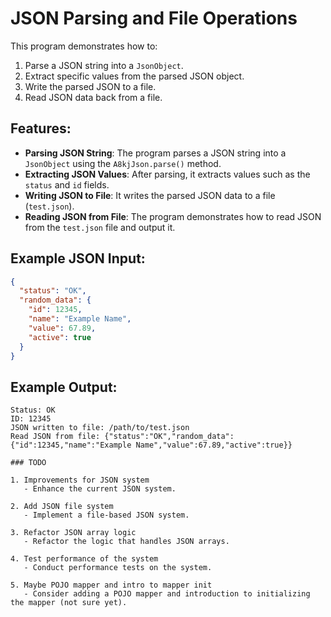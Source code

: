 # JSON Parsing and File Operations

This program demonstrates how to:

1. Parse a JSON string into a `JsonObject`.
2. Extract specific values from the parsed JSON object.
3. Write the parsed JSON to a file.
4. Read JSON data back from a file.

## Features:

- **Parsing JSON String**: The program parses a JSON string into a `JsonObject` using the `A8kjJson.parse()` method.
- **Extracting JSON Values**: After parsing, it extracts values such as the `status` and `id` fields.
- **Writing JSON to File**: It writes the parsed JSON data to a file (`test.json`).
- **Reading JSON from File**: The program demonstrates how to read JSON from the `test.json` file and output it.

## Example JSON Input:

```json
{
  "status": "OK",
  "random_data": {
    "id": 12345,
    "name": "Example Name",
    "value": 67.89,
    "active": true
  }
}
```

## Example Output:

```plaintext
Status: OK
ID: 12345
JSON written to file: /path/to/test.json
Read JSON from file: {"status":"OK","random_data":{"id":12345,"name":"Example Name","value":67.89,"active":true}}

### TODO

1. Improvements for JSON system
   - Enhance the current JSON system.

2. Add JSON file system
   - Implement a file-based JSON system.

3. Refactor JSON array logic
   - Refactor the logic that handles JSON arrays.

4. Test performance of the system
   - Conduct performance tests on the system.

5. Maybe POJO mapper and intro to mapper init
   - Consider adding a POJO mapper and introduction to initializing the mapper (not sure yet).
